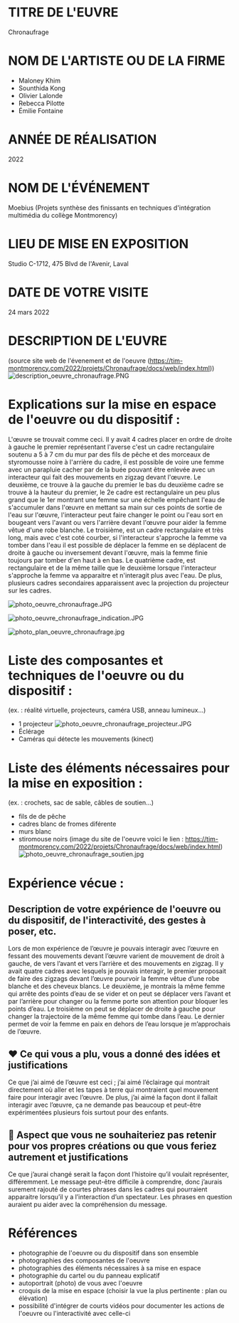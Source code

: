 # TITRE DE L'EUVRE

Chronaufrage

# NOM DE L'ARTISTE OU DE LA FIRME

- Maloney Khim
- Sounthida Kong
- Olivier Lalonde
- Rebecca Pilotte
- Émilie Fontaine

# ANNÉE DE RÉALISATION

2022

# NOM DE L'ÉVÉNEMENT

Moebius (Projets synthèse des finissants en techniques d'intégration multimédia du collège Montmorency)

# LIEU DE MISE EN EXPOSITION

Studio C-1712, 475 Blvd de l'Avenir, Laval

# DATE DE VOTRE VISITE

24 mars 2022

# DESCRIPTION DE L'EUVRE

(source site web de l'évenement et de l'oeuvre (https://tim-montmorency.com/2022/projets/Chronaufrage/docs/web/index.html))
![description_oeuvre_chronaufrage.PNG](medias_Chronaufrage/description_oeuvre_chronaufrage.PNG)

# Explications sur la mise en espace de l'oeuvre ou du dispositif :

L'œuvre se trouvait comme ceci. Il y avait 4 cadres placer en ordre de droite à gauche le premier représentant l'averse c'est un cadre rectangulaire soutenu a 5 à 7 cm du mur par des fils de pêche et des morceaux de styromousse noire à l'arrière du cadre, il est possible de voire une femme avec un parapluie cacher par de la buée pouvant être enlevée avec un interacteur qui fait des mouvements en zigzag devant l'œuvre. Le deuxième, ce trouve à la gauche du premier le bas du deuxième cadre se trouve à la hauteur du premier, le 2e cadre est rectangulaire un peu plus grand que le 1er montrant une femme sur une échelle empêchant l'eau de s'accumuler dans l'œuvre en mettant sa main sur ces points de sortie de l'eau sur l'œuvre, l'interacteur peut faire changer le point ou l'eau sort en bougeant vers l'avant ou vers l'arrière devant l'œuvre pour aider la femme vêtue d'une robe blanche. Le troisième, est un cadre rectangulaire et très long, mais avec c'est coté courber, si l'interacteur s'approche la femme va tomber dans l'eau il est possible de déplacer la femme en se déplacent de droite à gauche ou inversement devant l'œuvre, mais la femme finie toujours par tomber d'en haut à en bas. Le quatrième cadre, est rectangulaire et de la même taille que le deuxième lorsque l'interacteur s'approche la femme va apparaitre et n'interagit plus avec l'eau. De plus, plusieurs cadres secondaires apparaissent avec la projection du projecteur sur les cadres.

![photo_oeuvre_chronaufrage.JPG](medias_Chronaufrage/photo_oeuvre_chronaufrage.JPG)

![photo_oeuvre_chronaufrage_indication.JPG](medias_Chronaufrage/photo_oeuvre_chronaufrage_indication.JPG)

![photo_plan_oeuvre_chronaufrage.jpg](medias_Chronaufrage/photo_plan_oeuvre_chronaufrage.jpg)

# Liste des composantes et techniques de l'oeuvre ou du dispositif :
(ex. : réalité virtuelle, projecteurs, caméra USB, anneau lumineux...)

- 1 projecteur
![photo_oeuvre_chronaufrage_projecteur.JPG](medias_Chronaufrage/photo_oeuvre_chronaufrage_projecteur.JPG)
- Éclérage
- Caméras qui détecte les mouvements (kinect)

# Liste des éléments nécessaires pour la mise en exposition :
(ex. : crochets, sac de sable, câbles de soutien...)

- fils de de pêche
- cadres blanc de fromes diférente
- murs blanc
- stiromouse noirs
(image du site de l'oeuvre voici le lien : https://tim-montmorency.com/2022/projets/Chronaufrage/docs/web/index.html)
![photo_oeuvre_chronaufrage_soutien.jpg](medias_Chronaufrage/photo_oeuvre_chronaufrage_soutien.jpg)


# Expérience vécue :

## Description de votre expérience de l'oeuvre ou du dispositif, de l'interactivité, des gestes à poser, etc.

Lors de mon expérience de l’œuvre je pouvais interagir avec l’œuvre en fessant des mouvements devant l’œuvre varient de mouvement de droit à gauche, de vers l’avant et vers l’arrière et des mouvements en zigzag. Il y avait quatre cadres avec lesquels je pouvais interagir, le premier proposait de faire des zigzags devant l’œuvre pourvoir la femme vêtue d’une robe blanche et des cheveux blancs. Le deuxième, je montrais la même femme qui arrête des points d’eau de se vider et on peut se déplacer vers l’avant et par l’arrière pour changer ou la femme porte son attention pour bloquer les points d’eau. Le troisième on peut se déplacer de droite à gauche pour changer la trajectoire de la même femme qui tombe dans l’eau. Le dernier permet de voir la femme en paix en dehors de l’eau lorsque je m’approchais de l’œuvre.

## ❤️ Ce qui vous a plu, vous a donné des idées et justifications

Ce que j’ai aimé de l’œuvre est ceci ; j’ai aimé l’éclairage qui montrait directement où aller et les tapes à terre qui montraient quel mouvement faire pour interagir avec l’œuvre. De plus, j’ai aimé la façon dont il fallait interagir avec l’œuvre, ça ne demande pas beaucoup et peut-être expérimentées plusieurs fois surtout pour des enfants. 

## 🤔 Aspect que vous ne souhaiteriez pas retenir pour vos propres créations ou que vous feriez autrement et justifications

Ce que j’aurai changé serait la façon dont l’histoire qu’il voulait représenter, différemment. Le message peut-être difficile à comprendre, donc j’aurais surement rajouté de courtes phrases dans les cadres qui pourraient apparaitre lorsqu’il y a l’interaction d’un spectateur. Les phrases en question auraient pu aider avec la compréhension du message.

# Références

- photographie de l'oeuvre ou du dispositif dans son ensemble
- photographies des composantes de l'oeuvre
- photographies des éléments nécessaires à sa mise en espace
- photographie du cartel ou du panneau explicatif
- autoportrait (photo) de vous avec l'oeuvre
- croquis de la mise en espace (choisir la vue la plus pertinente : plan ou élévation)
- possibilité d'intégrer de courts vidéos pour documenter les actions de l'oeuvre ou l'interactivité avec celle-ci
